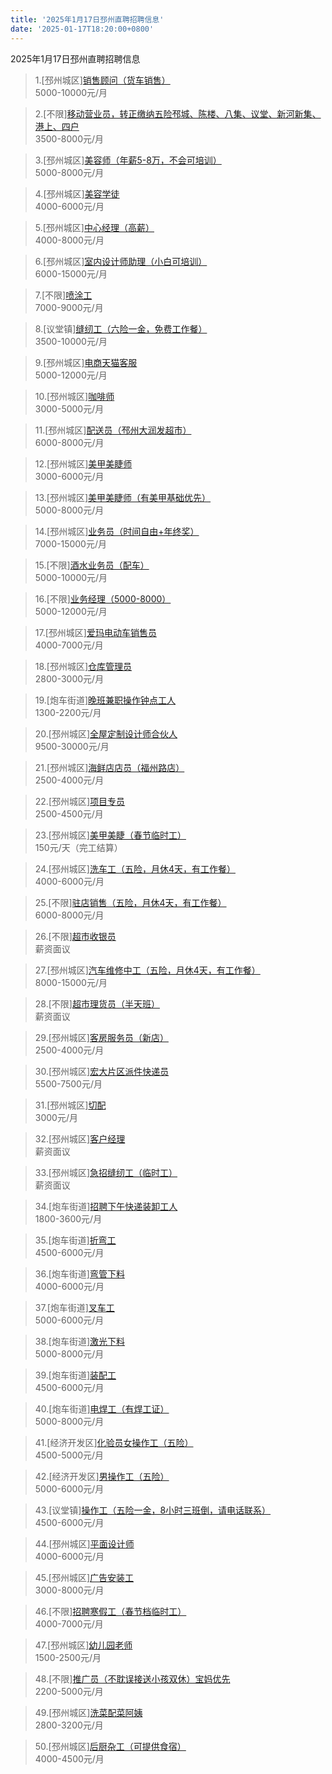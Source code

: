 ```yaml
---
title: '2025年1月17日邳州直聘招聘信息'
date: '2025-01-17T18:20:00+0800'
---
```

2025年1月17日邳州直聘招聘信息
<!--more-->
>1.[邳州城区][销售顾问（货车销售）](https://www.pizhouzhipin.com/job/26464)<br>
>5000-10000元/月

>2.[不限][移动营业员，转正缴纳五险邳城、陈楼、八集、议堂、新河新集、港上、四户](https://www.pizhouzhipin.com/job/32896)<br>
>3500-8000元/月

>3.[邳州城区][美容师（年薪5-8万，不会可培训）](https://www.pizhouzhipin.com/job/8906)<br>
>5000-8000元/月

>4.[邳州城区][美容学徒](https://www.pizhouzhipin.com/job/11674)<br>
>4000-6000元/月

>5.[邳州城区][中心经理（高薪）](https://www.pizhouzhipin.com/job/8416)<br>
>4000-8000元/月

>6.[邳州城区][室内设计师助理（小白可培训）](https://www.pizhouzhipin.com/job/35224)<br>
>6000-15000元/月

>7.[不限][喷涂工](https://www.pizhouzhipin.com/job/15711)<br>
>7000-9000元/月

>8.[议堂镇][缝纫工（六险一金，免费工作餐）](https://www.pizhouzhipin.com/job/34359)<br>
>3500-10000元/月

>9.[邳州城区][电商天猫客服](https://www.pizhouzhipin.com/job/38907)<br>
>5000-12000元/月

>10.[邳州城区][咖啡师](https://www.pizhouzhipin.com/job/38228)<br>
>3000-5000元/月

>11.[邳州城区][配送员（邳州大润发超市）](https://www.pizhouzhipin.com/job/29513)<br>
>6000-8000元/月

>12.[邳州城区][美甲美睫师](https://www.pizhouzhipin.com/job/38976)<br>
>3000-6000元/月

>13.[邳州城区][美甲美睫师（有美甲基础优先）](https://www.pizhouzhipin.com/job/37468)<br>
>5000-8000元/月

>14.[邳州城区][业务员（时间自由+年终奖）](https://www.pizhouzhipin.com/job/38950)<br>
>7000-15000元/月

>15.[不限][酒水业务员（配车）](https://www.pizhouzhipin.com/job/31714)<br>
>5000-10000元/月

>16.[不限][业务经理（5000-8000）](https://www.pizhouzhipin.com/job/36364)<br>
>5000-12000元/月

>17.[邳州城区][爱玛电动车销售员](https://www.pizhouzhipin.com/job/8023)<br>
>4000-7000元/月

>18.[邳州城区][仓库管理员](https://www.pizhouzhipin.com/job/38864)<br>
>2800-3000元/月

>19.[炮车街道][晚班兼职操作钟点工人](https://www.pizhouzhipin.com/job/35687)<br>
>1300-2200元/月

>20.[邳州城区][全屋定制设计师合伙人](https://www.pizhouzhipin.com/job/38948)<br>
>9500-30000元/月

>21.[邳州城区][海鲜店店员（福州路店）](https://www.pizhouzhipin.com/job/38925)<br>
>2500-4000元/月

>22.[邳州城区][项目专员](https://www.pizhouzhipin.com/job/38855)<br>
>2500-4500元/月

>23.[邳州城区][美甲美睫（春节临时工）](https://www.pizhouzhipin.com/job/38977)<br>
>150元/天（完工结算）

>24.[邳州城区][洗车工（五险，月休4天，有工作餐）](https://www.pizhouzhipin.com/job/27992)<br>
>4000-6000元/月

>25.[不限][驻店销售（五险，月休4天，有工作餐）](https://www.pizhouzhipin.com/job/28518)<br>
>6000-8000元/月

>26.[不限][超市收银员](https://www.pizhouzhipin.com/job/38810)<br>
>薪资面议

>27.[邳州城区][汽车维修中工（五险，月休4天，有工作餐）](https://www.pizhouzhipin.com/job/27994)<br>
>8000-15000元/月

>28.[不限][超市理货员（半天班）](https://www.pizhouzhipin.com/job/38809)<br>
>薪资面议

>29.[邳州城区][客房服务员（新店）](https://www.pizhouzhipin.com/job/38216)<br>
>2500-4000元/月

>30.[邳州城区][宏大片区派件快递员](https://www.pizhouzhipin.com/job/35466)<br>
>5500-7500元/月

>31.[邳州城区][切配](https://www.pizhouzhipin.com/job/31763)<br>
>3000元/月

>32.[邳州城区][客户经理](https://www.pizhouzhipin.com/job/38953)<br>
>薪资面议

>33.[邳州城区][急招缝纫工（临时工）](https://www.pizhouzhipin.com/job/38974)<br>
>薪资面议

>34.[炮车街道][招聘下午快递装卸工人](https://www.pizhouzhipin.com/job/36644)<br>
>1800-3600元/月

>35.[炮车街道][折弯工](https://www.pizhouzhipin.com/job/38958)<br>
>4500-6000元/月

>36.[炮车街道][弯管下料](https://www.pizhouzhipin.com/job/38955)<br>
>4000-6000元/月

>37.[炮车街道][叉车工](https://www.pizhouzhipin.com/job/38957)<br>
>5000-6000元/月

>38.[炮车街道][激光下料](https://www.pizhouzhipin.com/job/38954)<br>
>5000-8000元/月

>39.[炮车街道][装配工](https://www.pizhouzhipin.com/job/38956)<br>
>4500-6000元/月

>40.[炮车街道][电焊工（有焊工证）](https://www.pizhouzhipin.com/job/12313)<br>
>5000-8000元/月

>41.[经济开发区][化验员女操作工（五险）](https://www.pizhouzhipin.com/job/38845)<br>
>4500-5000元/月

>42.[经济开发区][男操作工（五险）](https://www.pizhouzhipin.com/job/38851)<br>
>5000-6000元/月

>43.[议堂镇][操作工（五险一金，8小时三班倒，请电话联系）](https://www.pizhouzhipin.com/job/33221)<br>
>4500-6000元/月

>44.[邳州城区][平面设计师](https://www.pizhouzhipin.com/job/437)<br>
>4000-6000元/月

>45.[邳州城区][广告安装工](https://www.pizhouzhipin.com/job/17852)<br>
>3000-8000元/月

>46.[不限][招聘寒假工（春节档临时工）](https://www.pizhouzhipin.com/job/38797)<br>
>4000-7000元/月

>47.[邳州城区][幼儿园老师](https://www.pizhouzhipin.com/job/33475)<br>
>1500-2500元/月

>48.[不限][推广员（不耽误接送小孩双休）宝妈优先](https://www.pizhouzhipin.com/job/38743)<br>
>2200-5000元/月

>49.[邳州城区][洗菜配菜阿姨](https://www.pizhouzhipin.com/job/38963)<br>
>2800-3200元/月

>50.[邳州城区][后厨杂工（可提供食宿）](https://www.pizhouzhipin.com/job/38949)<br>
>4000-4500元/月

